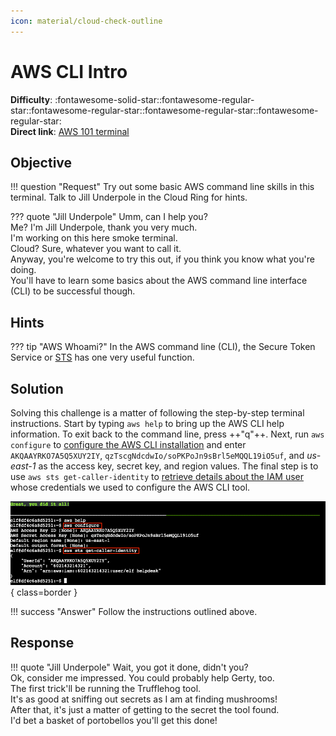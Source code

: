 ```yaml
---
icon: material/cloud-check-outline
---
```


# AWS CLI Intro

**Difficulty**: :fontawesome-solid-star::fontawesome-regular-star::fontawesome-regular-star::fontawesome-regular-star::fontawesome-regular-star:<br/>
**Direct link**: [AWS 101 terminal](https://hhc22-wetty.kringlecon.com/?&challenge=aws101)


## Objective

!!! question "Request"
    Try out some basic AWS command line skills in this terminal. Talk to Jill Underpole in the Cloud Ring for hints.

??? quote "Jill Underpole"
    Umm, can I help you?<br/>
    Me? I'm Jill Underpole, thank you very much.<br/>
    I'm working on this here smoke terminal.<br/>
    Cloud? Sure, whatever you want to call it.<br/>
    Anyway, you're welcome to try this out, if you think you know what you're doing.<br/>
    You'll have to learn some basics about the AWS command line interface (CLI) to be successful though.


## Hints

??? tip "AWS Whoami?"
    In the AWS command line (CLI), the Secure Token Service or [STS](https://awscli.amazonaws.com/v2/documentation/api/latest/reference/sts/get-caller-identity.html) has one very useful function.


## Solution

Solving this challenge is a matter of following the step-by-step terminal instructions. Start by typing `aws help` to bring up the AWS CLI help information. To exit back to the command line, press ++"q"++. Next, run `aws configure` to [configure the AWS CLI installation](https://docs.aws.amazon.com/cli/latest/userguide/cli-configure-quickstart.html#cli-configure-quickstart-config) and enter `AKQAAYRKO7A5Q5XUY2IY`, `qzTscgNdcdwIo/soPKPoJn9sBrl5eMQQL19iO5uf`, and *us-east-1* as the access key, secret key, and region values. The final step is to use `aws sts get-caller-identity` to [retrieve details about the IAM user](https://awscli.amazonaws.com/v2/documentation/api/latest/reference/sts/get-caller-identity.html) whose credentials we used to configure the AWS CLI tool.

![AWS CLI commands](../img/objectives/o11/aws_cli_commands.png){ class=border }

!!! success "Answer"
    Follow the instructions outlined above.


## Response

!!! quote "Jill Underpole"
    Wait, you got it done, didn't you?<br/>
    Ok, consider me impressed. You could probably help Gerty, too.<br/>
    The first trick'll be running the Trufflehog tool.<br/>
    It's as good at sniffing out secrets as I am at finding mushrooms!<br/>
    After that, it's just a matter of getting to the secret the tool found.<br/>
    I'd bet a basket of portobellos you'll get this done!
